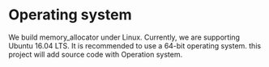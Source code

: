 # Operating system
We build memory_allocator under Linux. Currently, we are supporting Ubuntu 16.04 LTS.
It is recommended to use a 64-bit operating system.
this project will add source code with Operation system.
